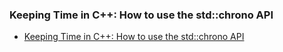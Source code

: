 ### Keeping Time in C++: How to use the std::chrono API
- [Keeping Time in C++: How to use the std::chrono API](https://www.freecodecamp.org/news/cpp-std-chrono-api/)
